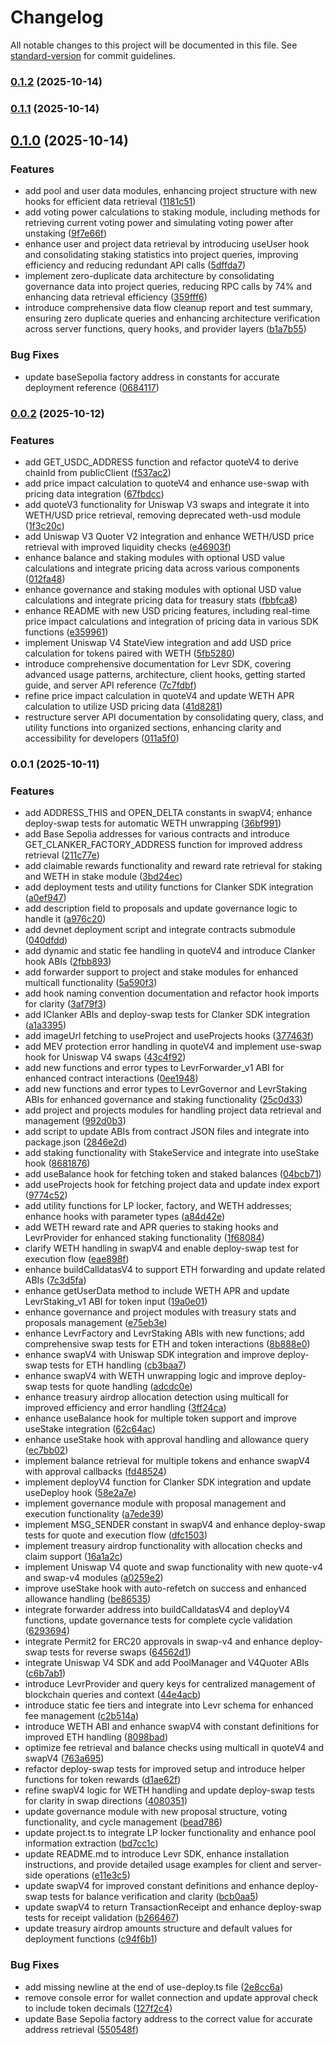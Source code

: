# Changelog

All notable changes to this project will be documented in this file. See [standard-version](https://github.com/conventional-changelog/standard-version) for commit guidelines.

### [0.1.2](https://github.com/quantidexyz/levr-sdk/compare/v0.1.1...v0.1.2) (2025-10-14)

### [0.1.1](https://github.com/quantidexyz/levr-sdk/compare/v0.1.0...v0.1.1) (2025-10-14)

## [0.1.0](https://github.com/quantidexyz/levr-sdk/compare/v0.0.2...v0.1.0) (2025-10-14)


### Features

* add pool and user data modules, enhancing project structure with new hooks for efficient data retrieval ([1181c51](https://github.com/quantidexyz/levr-sdk/commit/1181c5105f918bfc9df2ad4f5cd7a73b5f5fff3d))
* add voting power calculations to staking module, including methods for retrieving current voting power and simulating voting power after unstaking ([9f7e66f](https://github.com/quantidexyz/levr-sdk/commit/9f7e66f83b7bb5a3b9b7014a829582e15baa9f31))
* enhance user and project data retrieval by introducing useUser hook and consolidating staking statistics into project queries, improving efficiency and reducing redundant API calls ([5dffda7](https://github.com/quantidexyz/levr-sdk/commit/5dffda7e3c622c920a439d4cce2ea10cea751af9))
* implement zero-duplicate data architecture by consolidating governance data into project queries, reducing RPC calls by 74% and enhancing data retrieval efficiency ([359fff6](https://github.com/quantidexyz/levr-sdk/commit/359fff6ec1cfaabcb15ac0fe380d0302fc608dd4))
* introduce comprehensive data flow cleanup report and test summary, ensuring zero duplicate queries and enhancing architecture verification across server functions, query hooks, and provider layers ([b1a7b55](https://github.com/quantidexyz/levr-sdk/commit/b1a7b55e1bb6111bb229d0e1cec0bd0cf2f18c07))


### Bug Fixes

* update baseSepolia factory address in constants for accurate deployment reference ([0684117](https://github.com/quantidexyz/levr-sdk/commit/06841174b8cbcb3f5a3f85a49c8dcdd8227088b4))

### [0.0.2](https://github.com/quantidexyz/levr-sdk/compare/v0.0.1...v0.0.2) (2025-10-12)

### Features

- add GET_USDC_ADDRESS function and refactor quoteV4 to derive chainId from publicClient ([f537ac2](https://github.com/quantidexyz/levr-sdk/commit/f537ac248d7b8a037b481fc8a27885199d3ebd5c))
- add price impact calculation to quoteV4 and enhance use-swap with pricing data integration ([67fbdcc](https://github.com/quantidexyz/levr-sdk/commit/67fbdccfc827e51f0f26d5546bb137bc4b02b28b))
- add quoteV3 functionality for Uniswap V3 swaps and integrate it into WETH/USD price retrieval, removing deprecated weth-usd module ([1f3c20c](https://github.com/quantidexyz/levr-sdk/commit/1f3c20c1b99489d731dba1931c6910ad73175fc6))
- add Uniswap V3 Quoter V2 integration and enhance WETH/USD price retrieval with improved liquidity checks ([e46903f](https://github.com/quantidexyz/levr-sdk/commit/e46903fc37a9cc78ee3614c0dc65f0f2a4e56884))
- enhance balance and staking modules with optional USD value calculations and integrate pricing data across various components ([012fa48](https://github.com/quantidexyz/levr-sdk/commit/012fa480c5f81f79a4d316cb7426be2d5b31c2c8))
- enhance governance and staking modules with optional USD value calculations and integrate pricing data for treasury stats ([fbbfca8](https://github.com/quantidexyz/levr-sdk/commit/fbbfca8c8346fd795f0b4893c7ee07634f33d3f6))
- enhance README with new USD pricing features, including real-time price impact calculations and integration of pricing data in various SDK functions ([e359961](https://github.com/quantidexyz/levr-sdk/commit/e359961a49299b2b9f00b22811222390fbb751a2))
- implement Uniswap V4 StateView integration and add USD price calculation for tokens paired with WETH ([5fb5280](https://github.com/quantidexyz/levr-sdk/commit/5fb5280cac44d733fe28cd273a3545c2f422c6f0))
- introduce comprehensive documentation for Levr SDK, covering advanced usage patterns, architecture, client hooks, getting started guide, and server API reference ([7c7fdbf](https://github.com/quantidexyz/levr-sdk/commit/7c7fdbfb762a54dfc8330259e7ba169d5001496e))
- refine price impact calculation in quoteV4 and update WETH APR calculation to utilize USD pricing data ([41d8281](https://github.com/quantidexyz/levr-sdk/commit/41d828123e9de2247701964c0ebbec15a0ad3624))
- restructure server API documentation by consolidating query, class, and utility functions into organized sections, enhancing clarity and accessibility for developers ([011a5f0](https://github.com/quantidexyz/levr-sdk/commit/011a5f019f8e70530facbc93866b1436a4583d3e))

### 0.0.1 (2025-10-11)

### Features

- add ADDRESS_THIS and OPEN_DELTA constants in swapV4; enhance deploy-swap tests for automatic WETH unwrapping ([36bf991](https://github.com/quantidexyz/levr-sdk/commit/36bf99193ed1ce2f7d56d67c2c61206d79e4effc))
- add Base Sepolia addresses for various contracts and introduce GET_CLANKER_FACTORY_ADDRESS function for improved address retrieval ([211c77e](https://github.com/quantidexyz/levr-sdk/commit/211c77e2634776ddc36bb93fc64a305f5f8fb70b))
- add claimable rewards functionality and reward rate retrieval for staking and WETH in stake module ([3bd24ec](https://github.com/quantidexyz/levr-sdk/commit/3bd24ec00ae72bc4f91eb698c81eb91c08609e45))
- add deployment tests and utility functions for Clanker SDK integration ([a0ef947](https://github.com/quantidexyz/levr-sdk/commit/a0ef9475d7d87c4e6f14933db3728e3d8be6f9e5))
- add description field to proposals and update governance logic to handle it ([a976c20](https://github.com/quantidexyz/levr-sdk/commit/a976c20e40bd82d33e5813323da63752519a61d2))
- add devnet deployment script and integrate contracts submodule ([040dfdd](https://github.com/quantidexyz/levr-sdk/commit/040dfddba8d58755a86b6d1af7978a73c7a4f321))
- add dynamic and static fee handling in quoteV4 and introduce Clanker hook ABIs ([2fbb893](https://github.com/quantidexyz/levr-sdk/commit/2fbb8938c11adaaaa5b70a831f9ccca7bf123d3b))
- add forwarder support to project and stake modules for enhanced multicall functionality ([5a590f3](https://github.com/quantidexyz/levr-sdk/commit/5a590f30e24c16124fa628d104b96ee72596260d))
- add hook naming convention documentation and refactor hook imports for clarity ([3af79f3](https://github.com/quantidexyz/levr-sdk/commit/3af79f3540237f3ecfe4309e1f6b92292263e54a))
- add IClanker ABIs and deploy-swap tests for Clanker SDK integration ([a1a3395](https://github.com/quantidexyz/levr-sdk/commit/a1a3395c6e26059265eb2b16658a526b42a1c001))
- add imageUrl fetching to useProject and useProjects hooks ([377463f](https://github.com/quantidexyz/levr-sdk/commit/377463f6081e0368274d7a45f1cb14f433786a96))
- add MEV protection error handling in quoteV4 and implement use-swap hook for Uniswap V4 swaps ([43c4f92](https://github.com/quantidexyz/levr-sdk/commit/43c4f92c0fb45899290bd9199401b1d17df391e7))
- add new functions and error types to LevrForwarder_v1 ABI for enhanced contract interactions ([0ee1948](https://github.com/quantidexyz/levr-sdk/commit/0ee194831c12ee59c12bcc279b9e8554d5a8a105))
- add new functions and error types to LevrGovernor and LevrStaking ABIs for enhanced governance and staking functionality ([25c0d33](https://github.com/quantidexyz/levr-sdk/commit/25c0d33bd34e650f2364500b37f4f76d0e997c23))
- add project and projects modules for handling project data retrieval and management ([992d0b3](https://github.com/quantidexyz/levr-sdk/commit/992d0b35b44736374239787b81175ca8d7c46877))
- add script to update ABIs from contract JSON files and integrate into package.json ([2846e2d](https://github.com/quantidexyz/levr-sdk/commit/2846e2dce7407c277af7f0164feee7086925b193))
- add staking functionality with StakeService and integrate into useStake hook ([8681876](https://github.com/quantidexyz/levr-sdk/commit/86818761eeb5037bfaf8d22dbcd1ce706e0dfa9e))
- add useBalance hook for fetching token and staked balances ([04bcb71](https://github.com/quantidexyz/levr-sdk/commit/04bcb7166549407fe848321e7e9f03605f1defac))
- add useProjects hook for fetching project data and update index export ([9774c52](https://github.com/quantidexyz/levr-sdk/commit/9774c52bb574487a25e7a18b6802c7a0543be23c))
- add utility functions for LP locker, factory, and WETH addresses; enhance hooks with parameter types ([a84d42e](https://github.com/quantidexyz/levr-sdk/commit/a84d42e8749439aa9ba50ad8b7e8bf431204f227))
- add WETH reward rate and APR queries to staking hooks and LevrProvider for enhanced staking functionality ([1f68084](https://github.com/quantidexyz/levr-sdk/commit/1f68084d184d04b6d173587fef3922bb945ad1b3))
- clarify WETH handling in swapV4 and enable deploy-swap test for execution flow ([eae898f](https://github.com/quantidexyz/levr-sdk/commit/eae898f459e226ead55d8f553d886809f721eddf))
- enhance buildCalldatasV4 to support ETH forwarding and update related ABIs ([7c3d5fa](https://github.com/quantidexyz/levr-sdk/commit/7c3d5fafda3cb7cfc2fa9e845d0fa0a42abc23d0))
- enhance getUserData method to include WETH APR and update LevrStaking_v1 ABI for token input ([19a0e01](https://github.com/quantidexyz/levr-sdk/commit/19a0e0188661ea846f4137c3b4d15f6271aea33a))
- enhance governance and project modules with treasury stats and proposals management ([e75eb3e](https://github.com/quantidexyz/levr-sdk/commit/e75eb3ea039335b855a86c7f81464bf1f66dae8b))
- enhance LevrFactory and LevrStaking ABIs with new functions; add comprehensive swap tests for ETH and token interactions ([8b888e0](https://github.com/quantidexyz/levr-sdk/commit/8b888e0b57d6cf795c57bfb5a8a185cad23d7ec7))
- enhance swapV4 with Uniswap SDK integration and improve deploy-swap tests for ETH handling ([cb3baa7](https://github.com/quantidexyz/levr-sdk/commit/cb3baa7fcf3a49380cee9602b4f4657dbbf8d4e1))
- enhance swapV4 with WETH unwrapping logic and improve deploy-swap tests for quote handling ([adcdc0e](https://github.com/quantidexyz/levr-sdk/commit/adcdc0e1b9ca840fb40aba34f9115e23d2a58e93))
- enhance treasury airdrop allocation detection using multicall for improved efficiency and error handling ([3ff24ca](https://github.com/quantidexyz/levr-sdk/commit/3ff24ca6153a33b836a0c36414d3583d8359efc2))
- enhance useBalance hook for multiple token support and improve useStake integration ([62c64ac](https://github.com/quantidexyz/levr-sdk/commit/62c64ac61c4aae173a874826bac20d7a2497cf9e))
- enhance useStake hook with approval handling and allowance query ([ec7bb02](https://github.com/quantidexyz/levr-sdk/commit/ec7bb020dd95d0df15a8d0f5f91167c5ce80109d))
- implement balance retrieval for multiple tokens and enhance swapV4 with approval callbacks ([fd48524](https://github.com/quantidexyz/levr-sdk/commit/fd48524b0652a26c199a475e5e542444a565523f))
- implement deployV4 function for Clanker SDK integration and update useDeploy hook ([58e2a7e](https://github.com/quantidexyz/levr-sdk/commit/58e2a7ec72aaa757e8436f0fd44b01a2c062aad9))
- implement governance module with proposal management and execution functionality ([a7ede39](https://github.com/quantidexyz/levr-sdk/commit/a7ede392c67effb4d0f9df52252f3f04f94cf5d5))
- implement MSG_SENDER constant in swapV4 and enhance deploy-swap tests for quote and execution flow ([dfc1503](https://github.com/quantidexyz/levr-sdk/commit/dfc15037d9e7aa5ea8531ff3a0e6e69a25a39dba))
- implement treasury airdrop functionality with allocation checks and claim support ([16a1a2c](https://github.com/quantidexyz/levr-sdk/commit/16a1a2c5a25962be8f58caac1f0b19086349220f))
- implement Uniswap V4 quote and swap functionality with new quote-v4 and swap-v4 modules ([a0259e2](https://github.com/quantidexyz/levr-sdk/commit/a0259e25cd9bd937054a0efc778a6935746a1475))
- improve useStake hook with auto-refetch on success and enhanced allowance handling ([be86535](https://github.com/quantidexyz/levr-sdk/commit/be86535ef606ecc0bc1c8a4565ad213da8a589c5))
- integrate forwarder address into buildCalldatasV4 and deployV4 functions, update governance tests for complete cycle validation ([6293694](https://github.com/quantidexyz/levr-sdk/commit/6293694fe04c89c808df3ad18c9ec2c05527a9d5))
- integrate Permit2 for ERC20 approvals in swap-v4 and enhance deploy-swap tests for reverse swaps ([64562d1](https://github.com/quantidexyz/levr-sdk/commit/64562d16a9f1b1ab768d7e77692c057ac5631684))
- integrate Uniswap V4 SDK and add PoolManager and V4Quoter ABIs ([c6b7ab1](https://github.com/quantidexyz/levr-sdk/commit/c6b7ab11301621c82d4a1de7d6197e5e838027ec))
- introduce LevrProvider and query keys for centralized management of blockchain queries and context ([44e4acb](https://github.com/quantidexyz/levr-sdk/commit/44e4acbf18da0a61b84f2e822c85ca8c30cdb25f))
- introduce static fee tiers and integrate into Levr schema for enhanced fee management ([c2b514a](https://github.com/quantidexyz/levr-sdk/commit/c2b514ade0a1f82047685c8499bd6797da0d5950))
- introduce WETH ABI and enhance swapV4 with constant definitions for improved ETH handling ([8098bad](https://github.com/quantidexyz/levr-sdk/commit/8098bad88ddf71743427e3723e10d275d645ee61))
- optimize fee retrieval and balance checks using multicall in quoteV4 and swapV4 ([763a695](https://github.com/quantidexyz/levr-sdk/commit/763a695c1aeead0c0f9f86a5cc6640c7a1daeb2c))
- refactor deploy-swap tests for improved setup and introduce helper functions for token rewards ([d1ae62f](https://github.com/quantidexyz/levr-sdk/commit/d1ae62ff2f9cab1457f54a3e7e4cfeb9b14e2ec6))
- refine swapV4 logic for WETH handling and update deploy-swap tests for clarity in swap directions ([4080351](https://github.com/quantidexyz/levr-sdk/commit/408035129ea95101ad4a1e327398d3f146b507a9))
- update governance module with new proposal structure, voting functionality, and cycle management ([bead786](https://github.com/quantidexyz/levr-sdk/commit/bead7869b813aee603ff8345f232ff75489c1a31))
- update project.ts to integrate LP locker functionality and enhance pool information extraction ([bd7cc1c](https://github.com/quantidexyz/levr-sdk/commit/bd7cc1c6e50ef48c340031ebfd06d9adc5b4557f))
- update README.md to introduce Levr SDK, enhance installation instructions, and provide detailed usage examples for client and server-side operations ([e11e3c5](https://github.com/quantidexyz/levr-sdk/commit/e11e3c5076f03a135725cd6c451b2003932d188a))
- update swapV4 for improved constant definitions and enhance deploy-swap tests for balance verification and clarity ([bcb0aa5](https://github.com/quantidexyz/levr-sdk/commit/bcb0aa5cb75ecadf7514650c35e6b79ec7f0aa82))
- update swapV4 to return TransactionReceipt and enhance deploy-swap tests for receipt validation ([b266467](https://github.com/quantidexyz/levr-sdk/commit/b26646789aeca9e4a629475b31690a0125c1132a))
- update treasury airdrop amounts structure and default values for deployment functions ([c94f6b1](https://github.com/quantidexyz/levr-sdk/commit/c94f6b10d817ea0f32b53d7a642ba56e5ac3422e))

### Bug Fixes

- add missing newline at the end of use-deploy.ts file ([2e8cc6a](https://github.com/quantidexyz/levr-sdk/commit/2e8cc6ac969e61a739961a5949afc0033029238e))
- remove console error for wallet connection and update approval check to include token decimals ([127f2c4](https://github.com/quantidexyz/levr-sdk/commit/127f2c46090983d7887d944df4370f83906dd0dc))
- update Base Sepolia factory address to the correct value for accurate address retrieval ([550548f](https://github.com/quantidexyz/levr-sdk/commit/550548f41edfeaebb3b931b0e6180d8be0ee03e9))
